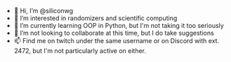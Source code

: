 - 👋 Hi, I’m @siliconwg
- 👀 I’m interested in randomizers and scientific computing
- 🌱 I’m currently learning OOP in Python, but I'm not taking it too seriously
- 💞️ I’m not looking to collaborate at this time, but I do take suggestions
- 📫 Find me on twitch under the same username or on Discord with ext. 2472, but I'm not particularly active on either.

<!---
siliconwg/siliconwg is a ✨ special ✨ repository because its `README.md` (this file) appears on your GitHub profile.
You can click the Preview link to take a look at your changes.
--->
